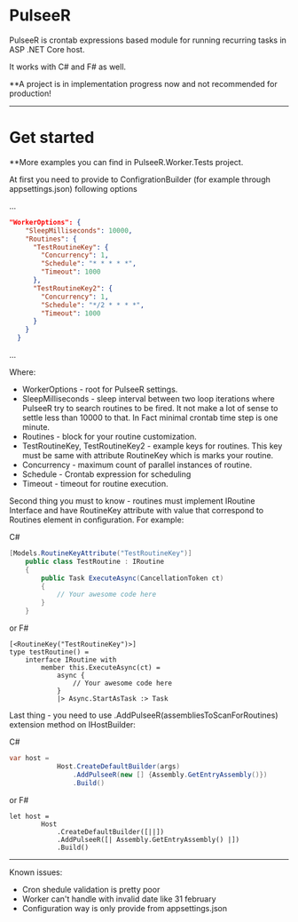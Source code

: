# PulseeR

PulseeR is crontab expressions based module for running recurring tasks in ASP .NET Core host.

It works with C# and F# as well.

**A project is in implementation progress now and not recommended for production!

---
# Get started


**More examples you can find in PulseeR.Worker.Tests project.

At first you need to provide to ConfigrationBuilder (for example through appsettings.json) following options

...
```json
"WorkerOptions": {
    "SleepMilliseconds": 10000,
    "Routines": {
      "TestRoutineKey": {
        "Concurrency": 1,
        "Schedule": "* * * * *",
        "Timeout": 1000
      },
      "TestRoutineKey2": {
        "Concurrency": 1,
        "Schedule": "*/2 * * * *",
        "Timeout": 1000
      }
    }
  }
  ```
  ...
  
  Where:
  - WorkerOptions - root for PulseeR settings. 
  - SleepMilliseconds - sleep interval between two loop iterations where PulseeR try to search routines to be fired. It not make a lot of sense to settle less than 10000 to that. In Fact minimal crontab time step is one minute. 
  - Routines - block for your routine customization.
  - TestRoutineKey, TestRoutineKey2 - example keys for routines. This key must be same with attribute RoutineKey which is marks your routine.
  - Concurrency - maximum count of parallel instances of routine. 
  - Schedule - Crontab expression for scheduling
  - Timeout - timeout for routine execution. 

Second thing you must to know - routines must implement IRoutine Interface and have RoutineKey attribute with value that correspond to Routines element in configuration. For example:

C#
```c#
[Models.RoutineKeyAttribute("TestRoutineKey")]
    public class TestRoutine : IRoutine
    {
        public Task ExecuteAsync(CancellationToken ct)
        {
            // Your awesome code here
        }
    }  
```
or F#
```f#
[<RoutineKey("TestRoutineKey")>]
type testRoutine() =
    interface IRoutine with
        member this.ExecuteAsync(ct) =
            async {
                // Your awesome code here
            }
            |> Async.StartAsTask :> Task
```

Last thing - you need to use .AddPulseeR(assembliesToScanForRoutines) extension method on IHostBuilder:

C#
```c#
var host =
            Host.CreateDefaultBuilder(args)
                .AddPulseeR(new [] {Assembly.GetEntryAssembly()})
                .Build()
```
or F#
```f#
let host =
        Host
            .CreateDefaultBuilder([||])
            .AddPulseeR([| Assembly.GetEntryAssembly() |])
            .Build()
```
---
Known issues:
- Cron shedule validation is pretty poor
- Worker can't handle with invalid date like 31 february
- Configuration way is only provide from appsettings.json


